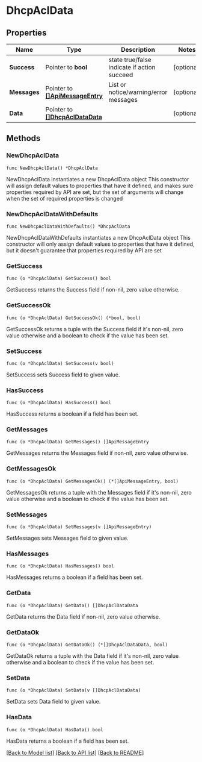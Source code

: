 # DhcpAclData

## Properties

Name | Type | Description | Notes
------------ | ------------- | ------------- | -------------
**Success** | Pointer to **bool** | state true/false indicate if action succeed | [optional] 
**Messages** | Pointer to [**[]ApiMessageEntry**](ApiMessageEntry.md) | List or notice/warning/error messages | [optional] 
**Data** | Pointer to [**[]DhcpAclDataData**](DhcpAclDataData.md) |  | [optional] 

## Methods

### NewDhcpAclData

`func NewDhcpAclData() *DhcpAclData`

NewDhcpAclData instantiates a new DhcpAclData object
This constructor will assign default values to properties that have it defined,
and makes sure properties required by API are set, but the set of arguments
will change when the set of required properties is changed

### NewDhcpAclDataWithDefaults

`func NewDhcpAclDataWithDefaults() *DhcpAclData`

NewDhcpAclDataWithDefaults instantiates a new DhcpAclData object
This constructor will only assign default values to properties that have it defined,
but it doesn't guarantee that properties required by API are set

### GetSuccess

`func (o *DhcpAclData) GetSuccess() bool`

GetSuccess returns the Success field if non-nil, zero value otherwise.

### GetSuccessOk

`func (o *DhcpAclData) GetSuccessOk() (*bool, bool)`

GetSuccessOk returns a tuple with the Success field if it's non-nil, zero value otherwise
and a boolean to check if the value has been set.

### SetSuccess

`func (o *DhcpAclData) SetSuccess(v bool)`

SetSuccess sets Success field to given value.

### HasSuccess

`func (o *DhcpAclData) HasSuccess() bool`

HasSuccess returns a boolean if a field has been set.

### GetMessages

`func (o *DhcpAclData) GetMessages() []ApiMessageEntry`

GetMessages returns the Messages field if non-nil, zero value otherwise.

### GetMessagesOk

`func (o *DhcpAclData) GetMessagesOk() (*[]ApiMessageEntry, bool)`

GetMessagesOk returns a tuple with the Messages field if it's non-nil, zero value otherwise
and a boolean to check if the value has been set.

### SetMessages

`func (o *DhcpAclData) SetMessages(v []ApiMessageEntry)`

SetMessages sets Messages field to given value.

### HasMessages

`func (o *DhcpAclData) HasMessages() bool`

HasMessages returns a boolean if a field has been set.

### GetData

`func (o *DhcpAclData) GetData() []DhcpAclDataData`

GetData returns the Data field if non-nil, zero value otherwise.

### GetDataOk

`func (o *DhcpAclData) GetDataOk() (*[]DhcpAclDataData, bool)`

GetDataOk returns a tuple with the Data field if it's non-nil, zero value otherwise
and a boolean to check if the value has been set.

### SetData

`func (o *DhcpAclData) SetData(v []DhcpAclDataData)`

SetData sets Data field to given value.

### HasData

`func (o *DhcpAclData) HasData() bool`

HasData returns a boolean if a field has been set.


[[Back to Model list]](../README.md#documentation-for-models) [[Back to API list]](../README.md#documentation-for-api-endpoints) [[Back to README]](../README.md)


